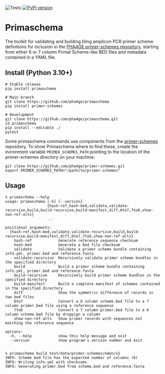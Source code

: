 ![Tests](https://github.com/pha4ge/primaschema/actions/workflows/test.yml/badge.svg) [![PyPI version](https://badge.fury.io/py/primaschema.svg)](https://pypi.org/project/primaschema)
# Primaschema

The toolkit for validating and building tiling amplicon PCR primer scheme definitions for inclusion in the [PHA4GE primer-schemes repository](https://github.com/pha4ge/primer-schemes), starting from either 6 or 7 column Primal Scheme-like BED files and metadata contained in a YAML file.



## Install (Python 3.10+)

```
# Stable release
pip install primaschema

# Main branch
git clone https://github.com/pha4ge/primaschema
pip install primer-schemes

# Development
git clone https://github.com/pha4ge/primaschema.git
cd primaschema
pip install --editable ./
pytest
```

Some primaschema commands use components from the [primer-schemes](https://github.com/pha4ge/primer-schemes) repository. To show Primaschema where to find these, create the evironment variable `PRIMER_SCHEMES_PATH` pointing to the location of the primer-schemes directory on your machine:

```
git clone https://github.com/pha4ge/primer-schemes.git
export PRIMER_SCHEMES_PATH="/path/to/primer-schemes"
```



## Usage

```
% primaschema --help
usage: primaschema [-h] [--version]
                   {hash-ref,hash-bed,validate,validate-recursive,build,build-recursive,build-manifest,diff,6to7,7to6,show-non-ref-alts}
                   ...

positional arguments:
  {hash-ref,hash-bed,validate,validate-recursive,build,build-recursive,build-manifest,diff,6to7,7to6,show-non-ref-alts}
    hash-ref            Generate reference sequence checksum
    hash-bed            Generate a bed file checksum
    validate            Validate a primer scheme bundle containing info.yml, primer.bed and reference.fasta
    validate-recursive  Recursively validate primer scheme bundles in the specified directory
    build               Build a primer scheme bundle containing info.yml, primer.bed and reference.fasta
    build-recursive     Recursively build primer scheme bundles in the specified directory
    build-manifest      Build a complete manifest of schemes contained in the specified directory
    diff                Show the symmetric difference of records in two bed files
    6to7                Convert a 6 column scheme.bed file to a 7 column primer.bed file using a reference sequence
    7to6                Convert a 7 column primer.bed file to a 6 column scheme.bed file by droppign a column
    show-non-ref-alts   Show primer records with sequences not matching the reference sequence

options:
  -h, --help            show this help message and exit
  --version             show program's version number and exit


% primaschema build test/data/primer-schemes/eden/v1
INFO: Scheme bed file has the expected number of columns (6)
INFO: Writing info.yml with checksums
INFO: Generating primer.bed from scheme.bed and reference.fasta
```
